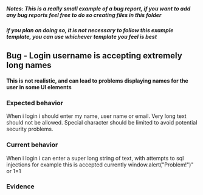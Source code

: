 ##### Notes: This is a really small example of a bug report, if you want to add any bug reports feel free to do so creating files in this folder
##### if you plan on doing so, it is not necessary to follow this example template, you can use whichever template you feel is best

## Bug - Login username is accepting extremely long names
#### This is not realistic, and can lead to problems displaying names for the user in some UI elements

### Expected behavior
When i login i should enter my name, user name or email. Very long text should not be allowed.
Special character should be limited to avoid potential security problems.

### Current behavior
When i login i can enter a super long string of text, with attempts to sql injections for example this is accepted currently
window.alert("Problem!")" or 1=1

### Evidence
